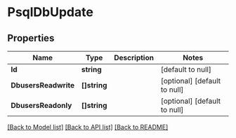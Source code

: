 # PsqlDbUpdate

## Properties
Name | Type | Description | Notes
------------ | ------------- | ------------- | -------------
**Id** | **string** |  | [default to null]
**DbusersReadwrite** | **[]string** |  | [optional] [default to null]
**DbusersReadonly** | **[]string** |  | [optional] [default to null]

[[Back to Model list]](../README.md#documentation-for-models) [[Back to API list]](../README.md#documentation-for-api-endpoints) [[Back to README]](../README.md)

